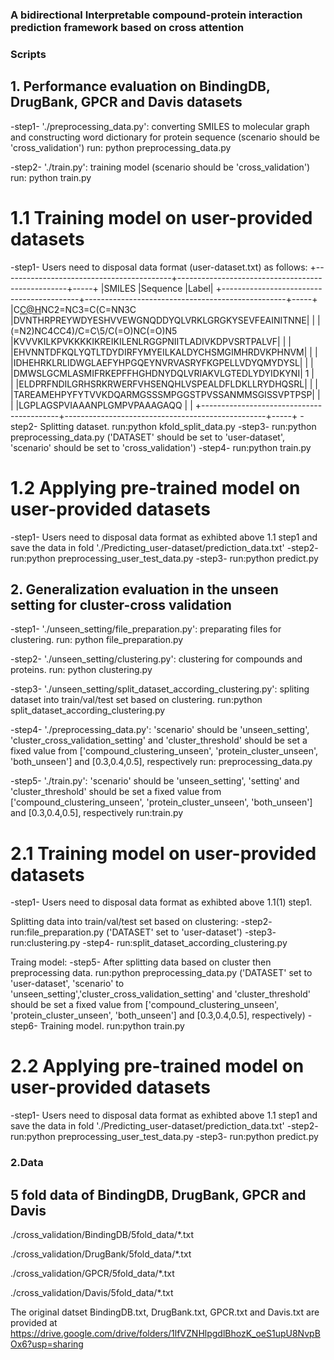 ### A bidirectional Interpretable compound-protein interaction prediction framework based on cross attention

### Scripts
## 1. Performance evaluation on BindingDB, DrugBank, GPCR and Davis datasets
-step1-  './preprocessing_data.py': converting SMILES to molecular graph and constructing word dictionary for protein sequence (scenario should be 'cross_validation')
run: python preprocessing_data.py

-step2-  './train.py': training model (scenario should be 'cross_validation')
run: python train.py

# 1.1 Training model on user-provided datasets
-step1- Users need to disposal data format (user-dataset.txt) as follows:
+------------------------------------------+--------------------------------------------------+-----+
|SMILES                                    |Sequence                                          |Label|
+------------------------------------------+--------------------------------------------------+-----+
|C[C@H](C1=CC=C(C=C1)Cl)NC2=NC3=C(C=NN3C   |DVNTHRPREYWDYESHVVEWGNQDDYQLVRKLGRGKYSEVFEAINITNNE|     |
|(=N2)NC4CC4)/C=C\5/C(=O)NC(=O)N5          |KVVVKILKPVKKKKIKREIKILENLRGGPNIITLADIVKDPVSRTPALVF|     |
|                                          |EHVNNTDFKQLYQTLTDYDIRFYMYEILKALDYCHSMGIMHRDVKPHNVM|     |
|                                          |IDHEHRKLRLIDWGLAEFYHPGQEYNVRVASRYFKGPELLVDYQMYDYSL|     |
|                                          |DMWSLGCMLASMIFRKEPFFHGHDNYDQLVRIAKVLGTEDLYDYIDKYNI|  1  |  
|                                          |ELDPRFNDILGRHSRKRWERFVHSENQHLVSPEALDFLDKLLRYDHQSRL|     |
|                                          |TAREAMEHPYFYTVVKDQARMGSSSMPGGSTPVSSANMMSGISSVPTPSP|     |
|                                          |LGPLAGSPVIAAANPLGMPVPAAAGAQQ                      |     |
+------------------------------------------+--------------------------------------------------+-----+
-step2- Splitting dataset. run:python kfold_split_data.py
-step3-  run:python preprocessing_data.py ('DATASET' should be set to 'user-dataset', 'scenario' should be set to 'cross_validation')
-step4-  run:python train.py

# 1.2 Applying pre-trained model on user-provided datasets
-step1-  Users need to disposal data format as exhibted above 1.1 step1 and save the data in fold './Predicting_user-dataset/prediction_data.txt'
-step2-  run:python preprocessing_user_test_data.py
-step3-  run:python predict.py 


## 2. Generalization evaluation in the unseen setting for cluster-cross validation
-step1-  './unseen_setting/file_preparation.py': preparating files for clustering. 
run: python file_preparation.py

-step2-  './unseen_setting/clustering.py': clustering for compounds and proteins. 
run: python clustering.py

-step3-  './unseen_setting/split_dataset_according_clustering.py': spliting dataset into train/val/test set based on clustering. 
run:python split_dataset_according_clustering.py

-step4-  './preprocessing_data.py': 'scenario' should be 'unseen_setting', 'cluster_cross_validation_setting' and 'cluster_threshold' should be set a fixed value from ['compound_clustering_unseen', 'protein_cluster_unseen', 'both_unseen'] and [0.3,0.4,0.5], respectively
run: preprocessing_data.py

-step5-  './train.py': 'scenario' should be 'unseen_setting', 'setting' and 'cluster_threshold' should be set a fixed value from ['compound_clustering_unseen', 'protein_cluster_unseen', 'both_unseen'] and [0.3,0.4,0.5], respectively
run:train.py

# 2.1 Training model on user-provided datasets
-step1- Users need to disposal data format as exhibted above 1.1(1) step1.

Splitting data into train/val/test set based on clustering:
-step2- run:file_preparation.py ('DATASET' set to 'user-dataset')
-step3- run:clustering.py 
-step4- run:split_dataset_according_clustering.py 

Traing model:
-step5-  After splitting data based on cluster then preprocessing data. run:python preprocessing_data.py ('DATASET' set to 'user-dataset', 'scenario' to 'unseen_setting','cluster_cross_validation_setting' and 'cluster_threshold' should be set a fixed value from ['compound_clustering_unseen', 'protein_cluster_unseen', 'both_unseen'] and [0.3,0.4,0.5], respectively)
-step6-  Training model. run:python train.py 

# 2.2 Applying pre-trained model on user-provided datasets
-step1-  Users need to disposal data format as exhibted above 1.1 step1 and save the data in fold './Predicting_user-dataset/prediction_data.txt'
-step2-  run:python preprocessing_user_test_data.py
-step3-  run:python predict.py 

### 2.Data
## 5 fold data of BindingDB, DrugBank, GPCR and Davis
./cross_validation/BindingDB/5fold_data/*.txt

./cross_validation/DrugBank/5fold_data/*.txt

./cross_validation/GPCR/5fold_data/*.txt

./cross_validation/Davis/5fold_data/*.txt

The original datset BindingDB.txt, DrugBank.txt, GPCR.txt and Davis.txt are provided at https://drive.google.com/drive/folders/1lfVZNHlpgdlBhozK_oeS1upU8NvpBOx6?usp=sharing
